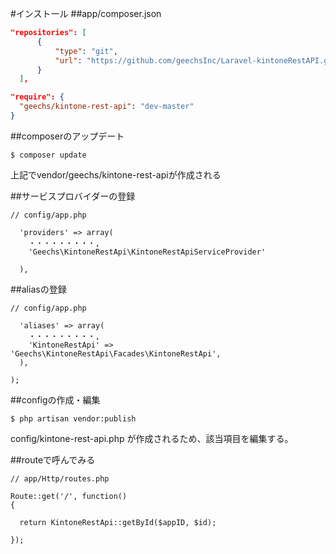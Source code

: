 #インストール
##app/composer.json

```json
"repositories": [
      {
          "type": "git",
          "url": "https://github.com/geechsInc/Laravel-kintoneRestAPI.git"
      }
  ],

"require": {
  "geechs/kintone-rest-api": "dev-master"
}

```

##composerのアップデート
```
$ composer update
```
上記でvendor/geechs/kintone-rest-apiが作成される


##サービスプロバイダーの登録
```
// config/app.php

  'providers' => array(
    ・・・・・・・・・,
    'Geechs\KintoneRestApi\KintoneRestApiServiceProvider'

  ),

```

##aliasの登録

```
// config/app.php

  'aliases' => array(
    ・・・・・・・・・,
    'KintoneRestApi' => 'Geechs\KintoneRestApi\Facades\KintoneRestApi',
  ),

);
```

##configの作成・編集
```
$ php artisan vendor:publish
```

config/kintone-rest-api.php が作成されるため、該当項目を編集する。



##routeで呼んでみる
```
// app/Http/routes.php

Route::get('/', function()
{

  return KintoneRestApi::getById($appID, $id);

});
```